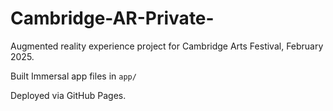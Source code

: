 # Cambridge-AR-Private-

Augmented reality experience project for Cambridge Arts Festival, February 2025. 

Built Immersal app files in `app/`

Deployed via GitHub Pages. 
